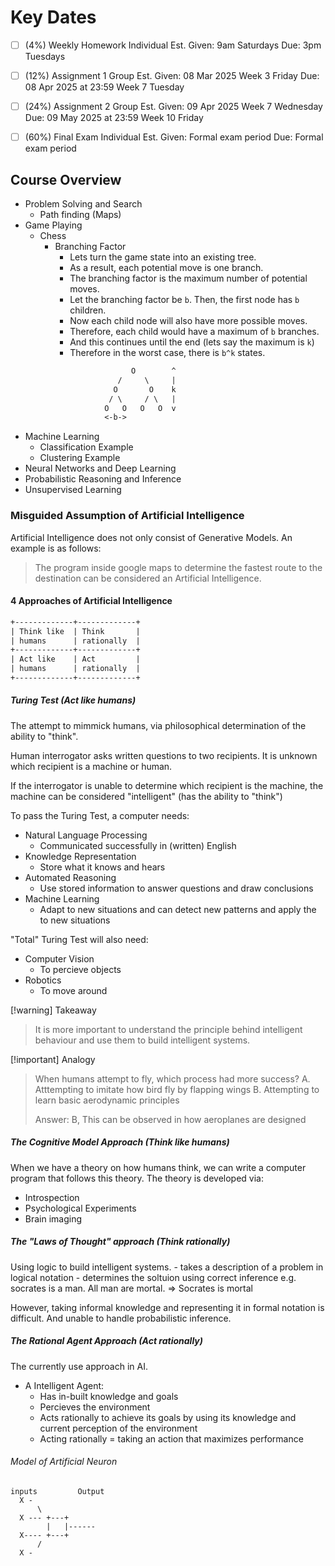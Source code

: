 # Key Dates

- [ ] (4%) Weekly Homework 
        Individual
     Est. Given: 9am Saturdays
            Due: 3pm Tuesdays 

- [ ] (12%) Assignment 1 
        Group
     Est. Given: 08 Mar 2025 Week 3 Friday
            Due: 08 Apr 2025 at 23:59 Week 7 Tuesday

- [ ] (24%) Assignment 2 
        Group
     Est. Given: 09 Apr 2025 Week 7 Wednesday
            Due: 09 May 2025 at 23:59 Week 10 Friday

- [ ] (60%) Final Exam 
        Individual
     Est. Given: Formal exam period 
            Due: Formal exam period

## Course Overview
- Problem Solving and Search
    - Path finding (Maps)
- Game Playing
    - Chess
        - Branching Factor
            - Lets turn the game state into an existing tree.
            - As a result, each potential move is one branch.
            - The branching factor is the maximum number of potential moves.
            - Let the branching factor be `b`. Then, the first node has `b`
              children.
            - Now each child node will also have more possible moves.
            - Therefore, each child would have a maximum of `b` branches.
            - And this continues until the end (lets say the maximum is `k`)
            - Therefore in the worst case, there is `b^k` states.
            ```txt
                             O        ^
                          /     \     |
                         O       O    k
                        / \     / \   |
                       O   O   O   O  v
                       <-b->
            ```
- Machine Learning
    - Classification Example
    - Clustering Example
- Neural Networks and Deep Learning
- Probabilistic Reasoning and Inference
- Unsupervised Learning

### Misguided Assumption of Artificial Intelligence
Artificial Intelligence does not only consist of Generative Models.
An example is as follows:
> The program inside google maps to determine the fastest route
> to the destination can be considered an Artificial Intelligence.

#### 4 Approaches of Artificial Intelligence
``` txt
+-------------+-------------+
| Think like  | Think       |
| humans      | rationally  |
+-------------+-------------+
| Act like    | Act         |
| humans      | rationally  |
+-------------+-------------+
```

##### Turing Test (Act like humans)
The attempt to mimmick humans, via philosophical determination 
of the ability to "think".

Human interrogator asks written questions to two recipients.
It is unknown which recipient is a machine or human.

If the interrogator is unable to determine which recipient is
the machine, the machine can be considered "intelligent" (has
the ability to "think")

To pass the Turing Test, a computer needs:
- Natural Language Processing
    - Communicated successfully in (written) English
- Knowledge Representation
    - Store what it knows and hears
- Automated Reasoning
    - Use stored information to answer questions and 
      draw conclusions
- Machine Learning
    - Adapt to new situations and can detect new patterns
      and apply the to new situations

"Total" Turing Test will also need:
- Computer Vision
    - To percieve objects
- Robotics
    - To move around

[!warning] Takeaway
> It is more important to understand the principle behind
> intelligent behaviour and use them to build intelligent
> systems.

[!important] Analogy
> When humans attempt to fly, which process had more success?
> A. Atttempting to imitate how bird fly by flapping wings
> B. Attempting to learn basic aerodynamic principles 
>
> Answer: B, This can be observed in how aeroplanes are designed

##### The Cognitive Model Approach (Think like humans)
When we have a theory on how humans think, we can write a computer
program that follows this theory.
The theory is developed via:
- Introspection
- Psychological Experiments
- Brain imaging

##### The "Laws of Thought" approach (Think rationally)
Using logic to build intelligent systems.
    - takes a description of a problem in logical notation
    - determines the soltuion using correct inference
e.g.
    socrates is a man. All man are mortal.
    => Socrates is mortal

However, taking informal knowledge and representing it in formal
notation is difficult. And unable to handle probabilistic inference.

##### The Rational Agent Approach (Act rationally)
The currently use approach in AI.

- A Intelligent Agent:
    - Has in-built knowledge and goals
    - Percieves the environment
    - Acts rationally to achieve its goals by using its knowledge
      and current perception of the environment
    - Acting rationally = taking an action that maximizes performance

###### Model of Artificial Neuron
```
inputs         Output
  X -
      \
  X --- +---+
        |   |------
  X---- +---+
      /
  X -
```

